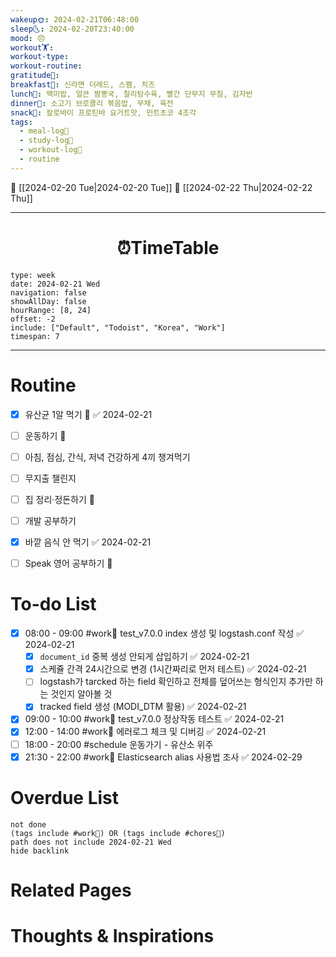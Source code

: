 ```yaml
---
wakeup🌞: 2024-02-21T06:48:00
sleep🌜: 2024-02-20T23:40:00
mood: 😞
workout🏋️: 
workout-type: 
workout-routine: 
gratitude🙏: 
breakfast🍳: 신라면 더레드, 스팸, 치즈
lunch🍚: 백미밥, 얼큰 짬뽕국, 칠리탕수육, 빨간 단무지 무침, 김자반
dinner🥗: 소고기 브로콜리 볶음밥, 무채, 육전
snack🍬: 칼로바이 프로틴바 요거트맛, 민트초코 4조각
tags:
  - meal-log📝
  - study-log📓
  - workout-log💪
  - routine
---
```


🔺 [[2024-02-20 Tue|2024-02-20 Tue]]
🔻 [[2024-02-22 Thu|2024-02-22 Thu]]
___
<h1> <center>⏰TimeTable </center> </h1>

```gEvent
type: week
date: 2024-02-21 Wed
navigation: false
showAllDay: false
hourRange: [8, 24]
offset: -2
include: ["Default", "Todoist", "Korea", "Work"]
timespan: 7
```

--- 


# Routine 

- [x] 유산균 1알 먹기 🔼 ✅ 2024-02-21
- [ ] 운동하기 🔼
- [ ] 아침, 점심, 간식, 저녁 건강하게 4끼 챙겨먹기
- [ ] 무지출 챌린지 
- [ ] 집 정리·정돈하기 🔼
- [ ] 개발 공부하기
- [x] 바깥 음식 안 먹기 ✅ 2024-02-21
- [ ] Speak 영어 공부하기 🔼 


# To-do List

- [x] 08:00 - 09:00 #work💼 test_v7.0.0 index 생성 및 logstash.conf 작성 ✅ 2024-02-21
	- [x] `document_id` 중복 생성 안되게 삽입하기 ✅ 2024-02-21
	- [x] 스케쥴 간격 24시간으로 변경 (1시간짜리로 먼저 테스트) ✅ 2024-02-21
	- [ ] logstash가 tarcked 하는 field 확인하고 전체를 덮어쓰는 형식인지 추가만 하는 것인지 알아볼 것 
	- [x] tracked field 생성 (MODI_DTM 활용) ✅ 2024-02-21
- [x] 09:00 - 10:00 #work💼 test_v7.0.0 정상작동 테스트 ✅ 2024-02-21
- [x] 12:00 - 14:00 #work💼 에러로그 체크 및 디버깅 ✅ 2024-02-21
- [ ] 18:00 - 20:00 #schedule 운동가기 - 유산소 위주
- [x] 21:30 - 22:00 #work💼 Elasticsearch alias 사용법 조사 ✅ 2024-02-29

# Overdue List

```tasks
not done
(tags include #work💼) OR (tags include #chores🧺) 
path does not include 2024-02-21 Wed
hide backlink
```

# Related Pages



# Thoughts & Inspirations
